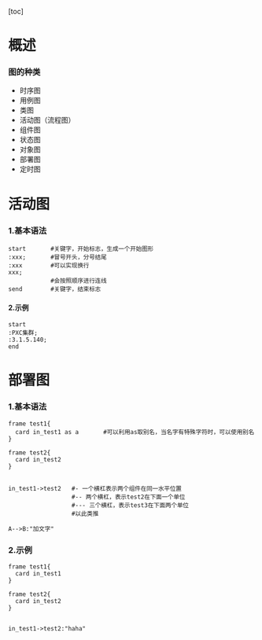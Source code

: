 [toc]
# 概述
### 图的种类
* 时序图
* 用例图
* 类图
* 活动图（流程图）
* 组件图
* 状态图
* 对象图
* 部署图
* 定时图
# 活动图
### 1.基本语法
```shell
start       #关键字，开始标志，生成一个开始图形
:xxx;       #冒号开头，分号结尾
:xxx        #可以实现换行
xxx;
            #会按照顺序进行连线
send        #关键字，结束标志
```
#### 2.示例
```plantuml
start
:PXC集群;
:3.1.5.140;
end
```

# 部署图
### 1.基本语法
```shell
frame test1{
  card in_test1 as a       #可以利用as取别名，当名字有特殊字符时，可以使用别名
}

frame test2{
  card in_test2
}


in_test1->test2   #- 一个横杠表示两个组件在同一水平位置
                  #-- 两个横杠，表示test2在下面一个单位
                  #--- 三个横杠，表示test3在下面两个单位
                  #以此类推

A-->B:"加文字"

```
### 2.示例
```plantuml
frame test1{
  card in_test1
}

frame test2{
  card in_test2
}


in_test1->test2:"haha"
```
